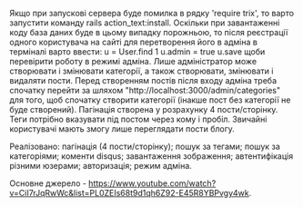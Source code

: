 Якщо при запускові сервера буде помилка в рядку 'require trix', то варто запустити команду rails action_text:install.
Оскільки при завантаженні коду база даних буде в цьому випадку порожньою, то після реєстрації одного користувача на сайті для перетворення його в адміна в терміналі варто ввести:
u = User.find 1
u.admin = true
u.save 
щоби перевірити роботу в режимі адміна.
Лише адміністратор може створювати і змінювати категорії, а також створювати, змінювати і видаляти пости. Перед створенням постів після входу адміна треба спочатку перейти за шляхом "http://localhost:3000/admin/categories" для того, щоб спочатку створити категорії (інакше пост без категорії не буде створений). Пагінація створена у розрахунку 4 пости/сторінку. Теги потрібно вказувати під постом через кому і пробіл. Звичайні користувачі мають змогу лише переглядати пости блогу.

Реалізовано:
пагінація (4 пости/сторінку);
пошук за тегами;
пошук за категоріями; 
коменти disqus; 
завантаження зображення; 
автентифікація різними юзерами; 
авторизація; 
режим адміна. 

Основне джерело - https://www.youtube.com/watch?v=CiI7rJqRwWc&list=PL0ZEIs68t9d1qh6Z92-E45R8YBPvgy4wk.  
